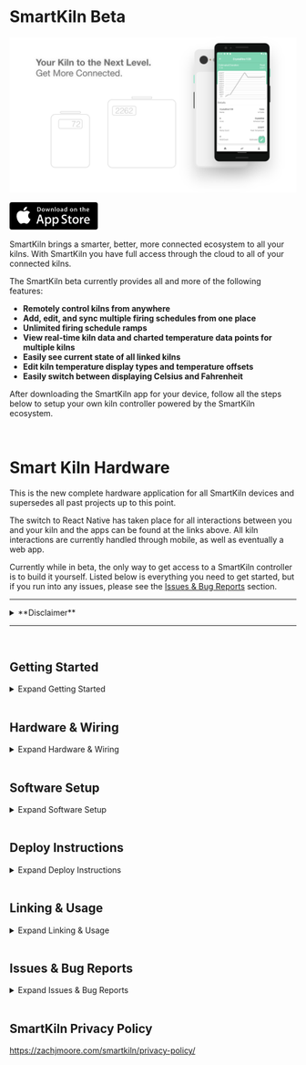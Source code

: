 # SmartKiln Beta

![smart-kiln-hardware-header](docs/images/smart-kiln-hardware-header.png)

<p align="left">
  <a href="https://testflight.apple.com/join/0vnadjan" target="_blank">
    <img height="48px" src="docs/images/download-apple.png" alt="Download on Apple App Store" />
  </a>
  <!-- <a target="_blank">
    <img height="48px" src="docs/images/download-google.png" alt="Download on Google Play Store" />
  </! -->
</p >

SmartKiln brings a smarter, better, more connected ecosystem to all your kilns. With SmartKiln you have full access through the cloud to all of your connected kilns.

The SmartKiln beta currently provides all and more of the following features:

- **Remotely control kilns from anywhere**
- **Add, edit, and sync multiple firing schedules from one place**
- **Unlimited firing schedule ramps**
- **View real-time kiln data and charted temperature data points for multiple kilns**
- **Easily see current state of all linked kilns**
- **Edit kiln temperature display types and temperature offsets**
- **Easily switch between displaying Celsius and Fahrenheit**

After downloading the SmartKiln app for your device, follow all the steps below to setup your own kiln controller powered by the SmartKiln ecosystem.

<br />

# Smart Kiln Hardware

This is the new complete hardware application for all SmartKiln devices and supersedes all past projects up to this point.

The switch to React Native has taken place for all interactions between you and your kiln and the apps can be found at the links above. All kiln interactions are currently handled through mobile, as well as eventually a web app.

Currently while in beta, the only way to get access to a SmartKiln controller is to build it yourself. Listed below is everything you need to get started, but if you run into any issues, please see the [Issues & Bug Reports](#issues-&-bug-reports) section.
<hr/>

<details>
<summary>**Disclaimer**</summary>

<br />

The SmartKiln is provided by myself and the maintainers "as is" and "with all faults." Myself and the maintainers makes no representations or warranties of any kind concerning the safety, suitability, lack of viruses or bugs, inaccuracies, typographical errors, or other harmful components of the SmartKiln. There are inherent dangers in the use of any software and hardware, and you are solely responsible for determining whether the SmartKiln is compatible with your kiln and hardware, as well as any other software installed on your hardware. You are also solely responsible for the protection of yourself, kilns, hardware, and backup of your data. Myself and the maintainers will not be liable for any damages you may suffer in connection with using, modifying, or distributing the SmartKiln. By using any part of the SmartKiln, you accept sole responsibility of any and all damage or harm caused by yourself or SmartKiln products.

</details>
<hr/>

<br />

## Getting Started

<details>
<summary>Expand Getting Started</summary>

<br />

To get started, download the [latest release](https://github.com/ZachJMoore/smart-kiln-hardware/releases), make sure to rename .env.example to .env. You can do so with the following command from the root project directory:

```
$ mv .env.example .env
```

Look over the .env configuration and ensure that all the settings are correct. The only section you have to worry about if you only intend to install the required dependencies are the hardware versions. There are instructions below for configuring and correctly setting your version numbers.

Please follow, in full, each section below to setup your hardware and the SmartKiln software.

</details>

<br />

## Hardware & Wiring

<details>
<summary>Expand Hardware & Wiring</summary>

<br />

Each SmartKiln software component that deals with hardware has a README with wiring and hardware information.

### Parts and Wiring README's
- Raspberry Pi (already setup with Raspbian)
- Raspberry Pi Case
- Power Supply
- SD Card
- [Relays](/app/components/Kiln/lib/Relays/README.md)
- [Thermocouples and Amplifiers](/app/components/Kiln/lib/ThermoSensor/README.md)
- [Displays](/app/components/Display/README.md)

</details>


<br />

## Software Setup

<details>
<summary>Expand Software Setup</summary>

<br />

This project includes a WiFi Manager under the hood that is used for controlling wlan vs ap modes. It currently needs more testing and is not enabled. The WiFi mode switching is based on this answer from [StackExchange](https://raspberrypi.stackexchange.com/questions/93311/switch-between-wifi-client-and-access-point-without-reboot/93312#93312).

Even though it as not enabled, the install instructions for the WiFi Manager dependencies are listed below for future use, documentation, and testing purposes.

### Dependencies

The follow is the basics of what we need: Node, SPI, I2C, ZeroConf, forever & forever-service, node_modules, and optional systemd-networkd helper tools & systemd-networkd setup.

#### Installing Node

**Node for Pi Zero W:**
```
    $ curl -o node-v9.7.1-linux-armv6l.tar.gz https://nodejs.org/dist/v9.7.1/node-v9.7.1-linux-armv6l.tar.gz && tar -xzf node-v9.7.1-linux-armv6l.tar.gz && sudo cp -r node-v9.7.1-linux-armv6l/* /usr/local/
```

**Node for Pi 3B+:**
```
    $ curl -sL https://deb.nodesource.com/setup_10.x | sudo -E bash -
    $ sudo apt-get install -y nodejs
```

#### SPI, I2C

**Command Line:**
```
    $ sudo raspi-config
    -> Interfacing Options -> SPI
    -> Interfacing Options -> I2C
```

**Boot Config**

If you'd rather enable these from the very start, in your sd card after installing raspbian, edit /boot/config.txt and append the following lines:
```
    dtparam=spi=on
    dtparam=i2c_vc=on
```

#### ZeroConf

We also need helper tools for ZeroConf. Run the following commands:

```
    $ sudo apt-get install libavahi-compat-libdnssd-dev
```

#### forever & forever-service

Used for keeping everything alive after reboots or bugs happen

```
    $ npm install -g --save forever forever-service
```

#### Node Modules

That all for required dependencies! Run the following command and move onto the usage section.

```
    $ npm install
```

<br/>
<hr>
<br />

**OPTIONAL:** Not required in the current version.

<details>
<summary>Expand WiFi Manager Setup</summary>

<br />

#### systemd-networkd

Just a few helper tools. Run the follow:

```
    $ sudo apt install rng-tools
```

#### systemd-networkd Setup

There is some setup before we can use systemd-networkd

**Automatic**

smart-kiln-hardware provides a setup script which tries to copy and edit all the necessary files for you.

```
    $ sudo npm run setup
```

**Manual**

If you prefer to do it manually or run into issues, you can follow the StackExchange answer linked above. Although as the project changes, the setup script apply addition steps to make everything work. It is recommended not to do this manually.

</details>

</details>


<br />

## Deploy Instructions

<details>
<summary>Expand Deploy Instructions</summary>

<br />

Before first deploying, make sure to run the app with `npm start` to make sure everything is configured correctly, then proceed to the following:

**Install & Start**

```
$ npm run service:install
```

**Stop & Delete**
```
$ npm run service:delete
```

### Commands to interact with the service
- Start   - "sudo service smart-kiln-hardware start"
- Stop    - "sudo service smart-kiln-hardware stop"
- Status  - "sudo service smart-kiln-hardware status"
- Restart - "sudo service smart-kiln-hardware restart"

</details>


<br />

## Linking & Usage

<details>
<summary>Expand Linking & Usage</summary>

<br />

All kilns are currently being strictly manually linked to your account while in the beta. If you have downloaded the SmartKiln app, created an account, setup your SmartKiln controller, and have all the appropriate hardware correctly assembled and attached to your kiln, you can follow the steps below:

- Login to the email you used for your account at SmartKiln
- Compose an email to <a href="mailto:contact@smartkiln.net">contact@smartkiln.net</a>
- Set the subject title to: `SmartKiln Link Request`
- In the email body, please include the following in order
  - **Kiln UUID & ID Number**. Your kiln UUID can be found, from the directory you started the SmartKiln hardware app in, at the following file `app/storage/internal/Authentication/state.json`. In this file, your UUID and ID is under the the account section. If there is no information in this section, your kiln has not connected to our servers yet and most likely is just not connected to a network, behind a firewall, or is incorrectly configured.
  - **User Account Identification**. You can find your account identification in the SmartKiln app settings. As of 10/3/2019, this information is listed in the top left. It will be in following format: "number"."Your Name", for example, "1.Smart Kiln".

After receiving this information, we will make the changes to your account on our end and will email you once this has been completed. You will be able to find your kiln listed in the SmartKiln app under the home page. If you don't immediately see it, try refreshing or restarting the app.

</details>


<br />

## Issues & Bug Reports

<details>
<summary>Expand Issues & Bug Reports</summary>

<br />

If you happen to run into a bug or issue using our service. Use the sections below as a guide for where to report these.

#### Kiln Software Bug?

Please open an issue directly here on github

#### Kiln Setup?

While the SmartKiln is purely software based while in the beta, and you handle the hardware, we can't provide any support in this area

#### SmartKiln App Bug?

Please go through the appropriate channels, whether Apple or Google, to report bugs in the beta apps. This is much easier for us and provides us with greater detail.

#### Having Account Troubles?

Please send an email to <a href="mailto:contact@smartkiln.net">contact@smartkiln.net</a> with a detailed description of the issue your facing

#### Doesn't Fit a Category?

If your problem does not fit directly into any of the issues above, please direct an email with a title of `Issue/Bug report` to <a href="mailto:contact@smartkiln.net">contact@smartkiln.net</a>.

</details>


<br />

## SmartKiln Privacy Policy

https://zachjmoore.com/smartkiln/privacy-policy/